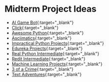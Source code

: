 # Midterm Project Ideas

- [AI Game Bot](https://www.freecodecamp.org/news/how-to-build-an-ai-game-bot-using-openai-gym-and-universe-f2eb9bfbb40a/){:target="_blank"}
- [Click](https://click.palletsprojects.com/en/master/){:target="_blank"}
- [Awesome Python](https://python.libhunt.com/){:target="_blank"}
- [Asciimatics](https://github.com/peterbrittain/asciimatics){:target="_blank"}
- [Impractical Python Projects](https://nostarch.com/impracticalpythonprojects){:target="_blank"}
- [Edureka Projects](https://www.edureka.co/blog/python-projects/){:target="_blank"}
- [Real Python Intermediate](https://realpython.com/intermediate-python-project-ideas/){:target="_blank"}
- [Redit Intermediate](https://www.reddit.com/r/Python/comments/bi2lf3/what_are_some_fun_intermediate_python_projects/){:target="_blank"}
- [Machine Learning Projects](https://www.springboard.com/blog/machine-learning-projects/){:target="_blank"}
- [3 of a Crime](https://boardgamegeek.com/boardgame/7641/three-crime){:target="_blank"}
- [Text Adventures](https://www.raspberrypi.org/blog/making-text-adventure-wireframe-6/){:target="_blank"}
